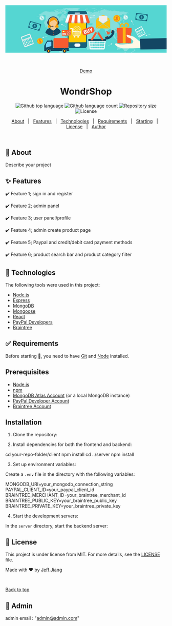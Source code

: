 <div align="center" id="top">
  <img src="./client/public/images/banner1.jpg" alt="Ecommerce App 2023" />

  &#xa0;

  <a href="https://jj-ecommerce-1.cyclic.app">Demo</a>
</div>

<h1 align="center">WondrShop</h1>

<p align="center">
  <img alt="Github top language" src="https://img.shields.io/github/languages/top/jeffjiang13/ecommerce-app-2023?color=56BEB8">

  <img alt="Github language count" src="https://img.shields.io/github/languages/count/jeffjiang13/ecommerce-app-2023?color=56BEB8">

  <img alt="Repository size" src="https://img.shields.io/github/repo-size/jeffjiang13/ecommerce-app-2023?color=56BEB8">

  <img alt="License" src="https://img.shields.io/github/license/jeffjiang13/ecommerce-app-2023?color=56BEB8">

  <!-- <img alt="Github issues" src="https://img.shields.io/github/issues/jeffjiang13/ecommerce-app-2023?color=56BEB8" /> -->

  <!-- <img alt="Github forks" src="https://img.shields.io/github/forks/jeffjiang13/ecommerce-app-2023?color=56BEB8" /> -->

  <!-- <img alt="Github stars" src="https://img.shields.io/github/stars/jeffjiang13/ecommerce-app-2023?color=56BEB8" /> -->
</p>

<!-- Status -->

<!-- <h4 align="center">
	🚧  Ecommerce App 2023 🚀 Under construction...  🚧
</h4>

<hr> -->

<p align="center">
  <a href="#dart-about">About</a> &#xa0; | &#xa0;
  <a href="#sparkles-features">Features</a> &#xa0; | &#xa0;
  <a href="#rocket-technologies">Technologies</a> &#xa0; | &#xa0;
  <a href="#white_check_mark-requirements">Requirements</a> &#xa0; | &#xa0;
  <a href="#checkered_flag-starting">Starting</a> &#xa0; | &#xa0;
  <a href="#memo-license">License</a> &#xa0; | &#xa0;
  <a href="https://github.com/jeffjiang13" target="_blank">Author</a>
</p>

<br>

## :dart: About ##

Describe your project

## :sparkles: Features ##

:heavy_check_mark: Feature 1; sign in and register

:heavy_check_mark: Feature 2; admin panel

:heavy_check_mark: Feature 3; user panel/profile

:heavy_check_mark: Feature 4; admin create product page

:heavy_check_mark: Feature 5; Paypal and credit/debit card payment methods

:heavy_check_mark: Feature 6; product search bar and product category filter


## :rocket: Technologies ##

The following tools were used in this project:


- [Node.js](https://nodejs.org/en/)
- [Express](https://expressjs.com/)
- [MongoDB](https://www.mongodb.com/)
- [Mongoose](https://mongoosejs.com/)
- [React](https://reactjs.org/)
- [PayPal Developers](https://developer.paypal.com/)
- [Braintree](https://www.braintreepayments.com/)

## :white_check_mark: Requirements ##

Before starting :checkered_flag:, you need to have [Git](https://git-scm.com) and [Node](https://nodejs.org/en/) installed.

## Prerequisites

- [Node.js](https://nodejs.org/en/)
- [npm](https://www.npmjs.com/)
- [MongoDB Atlas Account](https://www.mongodb.com/cloud/atlas) (or a local MongoDB instance)
- [PayPal Developer Account](https://developer.paypal.com/)
- [Braintree Account](https://www.braintreepayments.com/)

## Installation

1. Clone the repository:

2. Install dependencies for both the frontend and backend:

cd your-repo-folder/client
npm install
cd ../server
npm install

3. Set up environment variables:

Create a `.env` file in the directory with the following variables:

MONGODB_URI=your_mongodb_connection_string
PAYPAL_CLIENT_ID=your_paypal_client_id
BRAINTREE_MERCHANT_ID=your_braintree_merchant_id
BRAINTREE_PUBLIC_KEY=your_braintree_public_key
BRAINTREE_PRIVATE_KEY=your_braintree_private_key

4. Start the development servers:

In the `server` directory, start the backend server:



## :memo: License ##

This project is under license from MIT. For more details, see the [LICENSE](LICENSE.md) file.


Made with :heart: by <a href="https://github.com/jeffjiang13" target="_blank">Jeff Jiang</a>

&#xa0;

<a href="#top">Back to top</a>

## :memo: Admin ##
admin email : "admin@admin.com"
